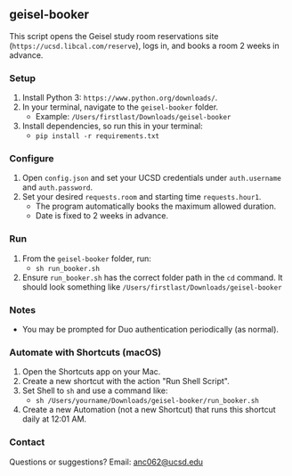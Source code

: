 ## geisel-booker

This script opens the Geisel study room reservations site (`https://ucsd.libcal.com/reserve`), logs in, and books a room 2 weeks in advance.

### Setup
1. Install Python 3: `https://www.python.org/downloads/`.
2. In your terminal, navigate to the `geisel-booker` folder.
   - Example: `/Users/firstlast/Downloads/geisel-booker`
3. Install dependencies, so run this in your terminal:
   - `pip install -r requirements.txt`

### Configure
1. Open `config.json` and set your UCSD credentials under `auth.username` and `auth.password`.
2. Set your desired `requests.room` and starting time `requests.hour1`.
   - The program automatically books the maximum allowed duration.
   - Date is fixed to 2 weeks in advance.

### Run
1. From the `geisel-booker` folder, run:
   - `sh run_booker.sh`
2. Ensure `run_booker.sh` has the correct folder path in the `cd` command. It should look something like `/Users/firstlast/Downloads/geisel-booker`

### Notes
- You may be prompted for Duo authentication periodically (as normal).

### Automate with Shortcuts (macOS)
1. Open the Shortcuts app on your Mac.
2. Create a new shortcut with the action "Run Shell Script".
3. Set Shell to `sh` and use a command like:
   - `sh /Users/yourname/Downloads/geisel-booker/run_booker.sh`
4. Create a new Automation (not a new Shortcut) that runs this shortcut daily at 12:01 AM.

### Contact
Questions or suggestions? Email: anc062@ucsd.edu